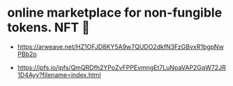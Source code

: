 # online marketplace for non-fungible tokens. NFT 🤖

* https://arweave.net/HZ1OFJD8KY5A9w7QUDO2dkfN3FzGBvxR1bgpNwPBb2o

* https://ipfs.io/ipfs/QmQRDfh2YPoZvFPPEvmngEt7LuNpaVAP2GqW72JR1D4Ayy?filename=index.html
